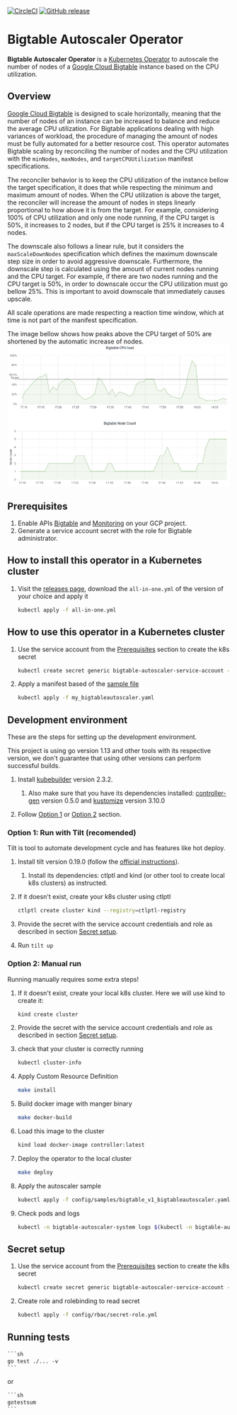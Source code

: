 [![CircleCI](https://circleci.com/gh/ResultadosDigitais/bigtable-autoscaler-operator.svg?style=svg)](https://circleci.com/gh/ResultadosDigitais/bigtable-autoscaler-operator)
[![GitHub release](https://img.shields.io/github/v/release/ResultadosDigitais/bigtable-autoscaler-operator.svg)](https://github.com/ResultadosDigitais/bigtable-autoscaler-operator/releases/latest)

# Bigtable Autoscaler Operator 
**Bigtable Autoscaler Operator** is a [Kubernetes Operator](https://coreos.com/operators/) to autoscale the number of nodes of a [Google Cloud Bigtable](https://cloud.google.com/bigtable) instance based on the CPU utilization.

## Overview
[Google Cloud Bigtable](https://cloud.google.com/bigtable) is designed to scale horizontally, meaning that the number of nodes of an instance can be increased to balance and reduce the average CPU utilization.
For Bigtable applications dealing with high variances of workload, the procedure of managing the amount of nodes must be fully automated for a better resource cost.
This operator automates Bigtable scaling by reconciling the number of nodes and the CPU utilization with the `minNodes`, `maxNodes`, and `targetCPUUtilization` manifest specifications.

The reconciler behavior is to keep the CPU utilization of the instance bellow the target specification, it does that while respecting the minimum and maximum amount of nodes.
When the CPU utilization is above the target, the reconciler will increase the amount of nodes in steps linearly proportional to how above it is from the target.
For example, considering 100% of CPU utilization and only one node running, if the CPU target is 50%, it increases to 2 nodes, but if the CPU target is 25% it increases to 4 nodes.

The downscale also follows a linear rule, but it considers the `maxScaleDownNodes` specification which defines the maximum downscale step size in order to avoid aggressive downscale.
Furthermore, the downscale step is calculated using the amount of current nodes running and the CPU target. For example, if there are two nodes running and the CPU target is 50%, in order to downscale
occur the CPU utilization must go bellow 25%. This is important to avoid downscale that immediately causes upscale.

All scale operations are made respecting a reaction time window, which at time is not part of the manifest specification.

The image bellow shows how peaks above the CPU target of 50% are shortened by the automatic increase of nodes.
![Bigtable CPU utilization and nodes count](cpu_scaling.png "Autoscaling on CPU utilization.")

## Prerequisites
1. Enable APIs [Bigtable](https://cloud.google.com/bigtable/docs/access-control) and [Monitoring](https://cloud.google.com/monitoring/api/enable-api) on your GCP project.
1. Generate a service account secret with the role for Bigtable administrator.

## How to install this operator in a Kubernetes cluster
1. Visit the [releases page](https://github.com/ResultadosDigitais/bigtable-autoscaler-operator/releases/), download the `all-in-one.yml` of the version of your choice and apply it
    ``` sh
    kubectl apply -f all-in-one.yml
    ```

## How to use this operator in a Kubernetes cluster
1. Use the service account from the [Prerequisites](#prerequisites) section to create the k8s secret
    ```sh
    kubectl create secret generic bigtable-autoscaler-service-account --from-file=service-account=./your_service_account.json
    ```

1. Apply a manifest based of the [sample file](./config/samples/bigtable_v1_bigtableautoscaler.yaml)
    ``` sh
    kubectl apply -f my_bigtableautoscaler.yaml
    ```

## Development environment
These are the steps for setting up the development environment. 

This project is using go version 1.13 and other tools with its respective version, we don't guarantee that using other versions can perform successful builds.

1. Install [kubebuilder](https://book.kubebuilder.io/quick-start.html#installation) version 2.3.2. 
    1. Also make sure that you have its dependencies installed: [controller-gen](https://github.com/kubernetes-sigs/controller-tools/) version 0.5.0 and [kustomize](https://kubectl.docs.kubernetes.io/installation/kustomize/) version 3.10.0 

1. Follow [Option 1](#option-1) or [Option 2](#option-2) section.

### Option 1: Run with Tilt (recomended)
Tilt is tool to automate development cycle and has features like hot deploy.

1. Install tilt version 0.19.0 (follow the [official instructions](https://docs.tilt.dev/install.html)). 
   1. Install its dependencies: ctlptl and kind (or other tool to create local k8s clusters) as instructed.
1. If it doesn't exist, create your k8s cluster using ctlptl

    ``` sh
    ctlptl create cluster kind --registry=ctlptl-registry
    ```
1. Provide the secret with the service account credentials and role as described in section [Secret setup](#secret-setup).
1. Run `tilt up`

### Option 2: Manual run
Running manually requires some extra steps!

1. If it doesn't exist, create your local k8s cluster. Here we will use kind to create it:
    ```sh
    kind create cluster
    ```

1. Provide the secret with the service account credentials and role as described in section [Secret setup](#secret-setup).

1. check that your cluster is correctly running
    ```sh
    kubectl cluster-info
    ```

1. Apply Custom Resource Definition
    ```sh
    make install
    ```

1. Build docker image with manger binary
    ``` sh
    make docker-build
    ```

1. Load this image to the cluster
    ```sh
    kind load docker-image controller:latest
    ```

1. Deploy the operator to the local cluster
    ```sh
    make deploy
    ```

1. Apply the autoscaler sample
    ```sh
    kubectl apply -f config/samples/bigtable_v1_bigtableautoscaler.yaml
    ```

1. Check pods and logs
    ```sh
    kubectl -n bigtable-autoscaler-system logs $(kubectl -n bigtable-autoscaler-system get pods | tail -n1 | cut -d ' ' -f1) --all-containers
    ```

## Secret setup
1. Use the service account from the [Prerequisites](#prerequisites) section to create the k8s secret
    ```sh
    kubectl create secret generic bigtable-autoscaler-service-account --from-file=service-account=./your_service_account.json
    ```

1. Create role and rolebinding to read secret
    ```sh
    kubectl apply -f config/rbac/secret-role.yml
    ```

## Running tests
    ```sh
    go test ./... -v
    ```
 or
 
    ```sh
    gotestsum
    ```
